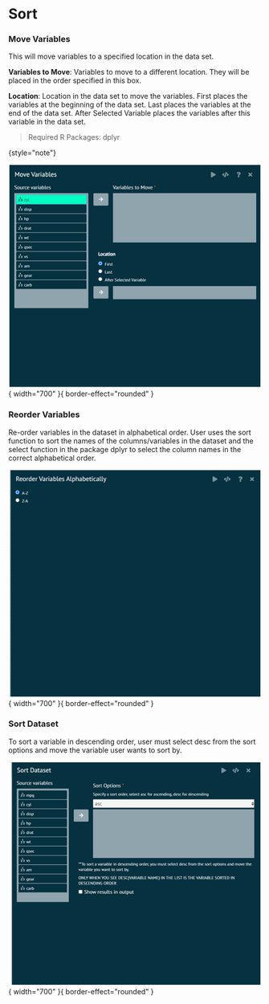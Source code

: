 # Sort

### Move Variables
This will move variables to a specified location in the data set.

__Variables to Move__: Variables to move to a different location. They will be placed in the order specified in this box.

__Location__: Location in the data set to move the variables. First places the variables at the beginning of the data set. Last places the variables at the end of the data set. After Selected Variable places the variables after this variable in the data set.

>Required R Packages: dplyr
>
{style="note"}

![alt text](screenshots/image47.png){ width="700" }{ border-effect="rounded" }

### Reorder Variables
Re-order variables in the dataset in alphabetical order. User uses the sort function to sort the names of the columns/variables in the dataset and the select function in the package dplyr to select the column names in the correct alphabetical order.

![alt text](screenshots/image48.png){ width="700" }{ border-effect="rounded" }

### Sort Dataset
To sort a variable in descending order, user must select desc from the sort options and move the variable user wants to sort by.

![alt text](screenshots/image49.png){ width="700" }{ border-effect="rounded" }
